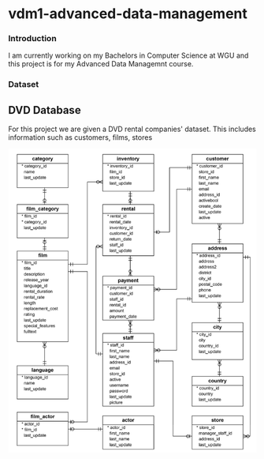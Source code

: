# vdm1-advanced-data-management

### Introduction

I am currently working on my Bachelors in Computer Science at WGU and this project is for my Advanced Data Managemnt course. 

### Dataset

## DVD Database

For this project we are given a DVD rental companies' dataset. This includes information such as customers, films, stores

![](images/erd.png)
